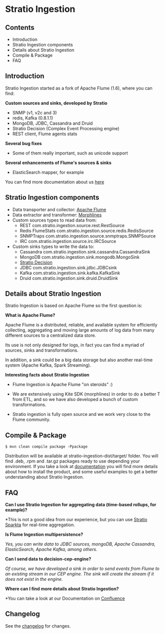 Stratio Ingestion
=================

Contents
--------

* Introduction
* Stratio Ingestion components
* Details about Stratio Ingestion
* Compile & Package
* FAQ


Introduction
------------

Stratio Ingestion started as a fork of Apache Flume (1.6), where you can find:

**Custom sources and sinks, developed by Stratio**

 - SNMP (v1, v2c and 3)
 - redis, Kafka (0.8.1.1)
 - MongoDB, JDBC, Cassandra and Druid
 - Stratio Decision (Complex Event Processing engine)
 - REST client, Flume agents stats
 
**Several bug fixes**

 - Some of them really important, such as unicode support

**Several enhancements of Flume's sources & sinks**

 - ElasticSearch mapper, for example

You can find more documentation about us [here](https://stratio.atlassian.net/wiki/display/PLATFORM/STRATIO+INGESTION)


Stratio Ingestion components
----------------------------

* Data transporter and collector: [Apache Flume](http://flume.apache.org/)
* Data extractor and transformer: [Morphlines](http://kitesdk.org/docs/current/kite-morphlines/index.html)
* Custom sources types to read data from:
    - REST   com.stratio.ingestion.source.rest.RestSource
    - Redis FlumeStats   com.stratio.ingestion.source.redis.RedisSource
    - SNMPTraps   com.stratio.ingestion.source.snmptraps.SNMPSource
    - IRC   com.stratio.ingestion.source.irc.IRCSource
* Custom sinks types to write the data to:
    - Cassandra   com.stratio.ingestion.sink.cassandra.CassandraSink
    - MongoDB   com.stratio.ingestion.sink.mongodb.MongoSink
    - [Stratio Decision](https://github.com/Stratio/Decision)
    - JDBC   com.stratio.ingestion.sink.jdbc.JDBCsink
    - Kafka   com.stratio.ingestion.sink.kafka.KafkaSink
    - Druid   com.stratio.ingestion.sink.druid.DruidSink

Details about Stratio Ingestion
-------------------------------

Stratio Ingestion is based on Apache Flume so the first question is:

**What is Apache Flume?**

Apache Flume is a distributed, reliable, and available system for efficiently collecting, aggregating and moving large amounts of log data from many different sources to a centralized data store.

Its use is not only designed for logs, in fact you can find a myriad of sources, sinks and transformations.

In addition, a sink could be a big data storage but also another real-time system (Apache Kafka, Spark Streaming).


**Interesting facts about Stratio Ingestion**

 * Flume Ingestion is Apache Flume "on steroids" :)
 
 * We are extensively using Kite SDK (morphlines) in order to do a better T from ETL, and so we have also developed a bunch of custom transformations.
 
 * Stratio ingestion is fully open source and we work very close to the Flume community.


Compile & Package
-----------------

```
$ mvn clean compile package -Ppackage
```

Distribution will be available at stratio-ingestion-dist/target/ folder. You will find .deb, .rpm and .tar.gz packages ready to use depending your environment.
If you take a look at [documentation](https://stratio.atlassian.net/wiki/display/PLATFORM/STRATIO+INGESTION) you will find more details about how to install the product, and some useful examples to get a better understanding about Stratio Ingestion. 


FAQ
---


**Can I use Stratio Ingestion for aggregating data (time-based rollups, for example)?**

*This is not a good idea from our experience, but you can use [Stratio Sparkta](https://github.com/Stratio/Sparkta) for real-time aggregation.

**Is Flume Ingestion multipersistence?**

*Yes, you can write data to JDBC sources, mongoDB, Apache Cassandra, ElasticSearch, Apache Kafka, among others.*


**Can I send data to decision-cep-engine?**

*Of course, we have developed a sink in order to send events from Flume to an existing stream in our CEP engine.  The sink will create the stream if it does not exist in the engine.* 

**Where can I find more details about Stratio Ingestion?**

*You can take a look at our Documentation on [Confluence](https://stratio.atlassian.net/wiki/display/PLATFORM/STRATIO+INGESTION)


Changelog
---------

See the [changelog](CHANGELOG.md) for changes. 


